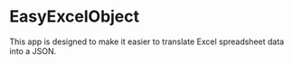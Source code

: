 # EasyExcelObject

This app is designed to make it easier to translate Excel spreadsheet data into a JSON.
